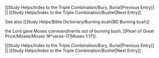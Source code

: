 [[Study Helps/Index to the Triple Combination/Bury, Burial|Previous Entry]]  ||  [[Study Helps/Index to the Triple Combination/Bushel|Next Entry]]

 See also [[Study Helps/Bible Dictionary/Burning bush|BD Burning bush]]

 the Lord gave Moses commandments out of burning bush, [[Pearl of Great Price/Moses/Moses 1#^verse-17|Moses 1:17]].

[[Study Helps/Index to the Triple Combination/Bury, Burial|Previous Entry]]  ||  [[Study Helps/Index to the Triple Combination/Bushel|Next Entry]]